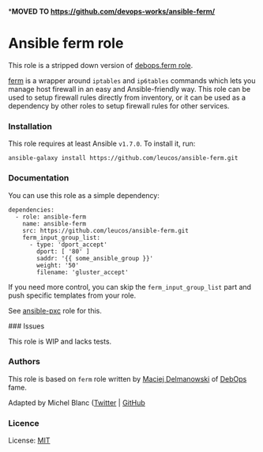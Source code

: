 ***MOVED TO https://github.com/devops-works/ansible-ferm/**

# Ansible ferm role

This role is a stripped down version of
[debops.ferm role](https://github.com/debops/ansible-ferm).

[ferm](http://ferm.foo-projects.org/) is a wrapper around `iptables` and
`ip6tables` commands which lets you manage host firewall in an easy and
Ansible-friendly way. This role can be used to setup firewall rules
directly from inventory, or it can be used as a dependency by other roles
to setup firewall rules for other services.

### Installation

This role requires at least Ansible `v1.7.0`. To install it, run:

    ansible-galaxy install https://github.com/leucos/ansible-ferm.git

### Documentation

You can use this role as a simple dependency:

    dependencies:
      - role: ansible-ferm
        name: ansible-ferm
        src: https://github.com/leucos/ansible-ferm.git
        ferm_input_group_list:
          - type: 'dport_accept'
            dport: [ '80' ]
            saddr: '{{ some_ansible_group }}'
            weight: '50'
            filename: 'gluster_accept'

If you need more control, you can skip the `ferm_input_group_list` part
and push specific templates from your role.

See [ansible-pxc](https://github.com/leucos/ansible-pxc.git) role for this.

### Issues

This role is WIP and lacks tests.

### Authors

This role is based on `ferm` role written by [Maciej Delmanowski](https://github.com/drybjed) of [DebOps](https://github.com/debops) fame.

Adapted by Michel Blanc ([Twitter](https://twitter.com/b9m) | [GitHub](https://github.com/leucos)

### Licence

License: [MIT](http://opensource.org/licenses/MIT)


